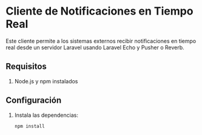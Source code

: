 # Cliente de Notificaciones en Tiempo Real

Este cliente permite a los sistemas externos recibir notificaciones en tiempo real desde un servidor Laravel usando Laravel Echo y Pusher o Reverb.

## Requisitos

1. Node.js y npm instalados

## Configuración

1. Instala las dependencias:

   ```bash
   npm install